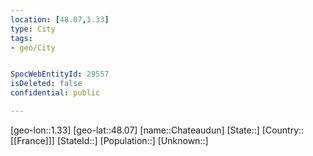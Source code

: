 ```yaml
---
location: [48.07,1.33]
type: City
tags:
- geo/City


SpocWebEntityId: 29557
isDeleted: false
confidential: public

---
```

[geo-lon::1.33]
[geo-lat::48.07]
[name::Chateaudun]
[State::]
[Country::[[France]]]
[StateId::]
[Population::]
[Unknown::]

